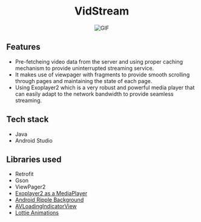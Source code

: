 # <div align = "center">VidStream</div>

<p align="center">
  <img src="/Screenshots/VidStreamer.gif?raw=true" alt="GIF"/>
</p>

## Features
- Pre-fetcheing video data from the server and using proper caching mechanism to provide uninterrupted streaming service.
- It makes use of viewpager with fragments to provide smooth scrolling through pages and maintaining the state of each page.
- Using Exoplayer2 which is a very robust and powerful media player that can easily adapt to the network bandwidth to provide seamless streaming.


## Tech stack
- Java
- Android Studio

## Libraries used
- Retrofit
- Gson
- ViewPager2
- [Exoplayer2 as a MediaPlayer](https://github.com/google/ExoPlayer)
- [Android Ripple Background](https://github.com/skyfishjy/android-ripple-background)
- [AVLoadingIndicatorView](https://github.com/81813780/AVLoadingIndicatorView)
- [Lottie Animations](https://github.com/airbnb/lottie-android)
